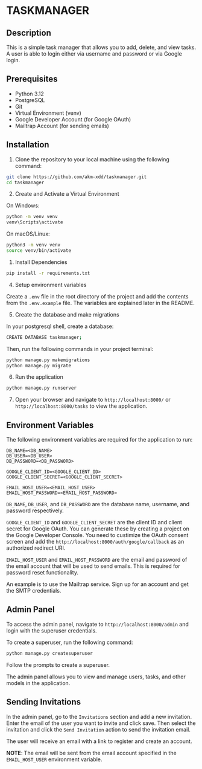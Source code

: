 # TASKMANAGER

## Description

This is a simple task manager that allows you to add, delete, and view tasks. A user is able to login either via username and password or via Google login.

## Prerequisites

- Python 3.12 
- PostgreSQL
- Git
- Virtual Environment (venv)
- Google Developer Account (for Google OAuth)
- Mailtrap Account (for sending emails)

## Installation

1. Clone the repository to your local machine using the following command:

```bash
git clone https://github.com/akm-xdd/taskmanager.git
cd taskmanager
```

2. Create and Activate a Virtual Environment

On Windows:

```bash
python -m venv venv
venv\Scripts\activate
```

On macOS/Linux:

```bash
python3 -m venv venv
source venv/bin/activate
```

1. Install Dependencies

```bash
pip install -r requirements.txt
```

4. Setup environment variables

Create a `.env` file in the root directory of the project and add the contents from the `.env.example` file. The variables are explained later in the README.

5. Create the database and make migrations

In your postgresql shell, create a database:

```bash
CREATE DATABASE taskmanager;
```

Then, run the following commands in your project terminal:

```bash
python manage.py makemigrations
python manage.py migrate
```

6. Run the application

```bash
python manage.py runserver
```

7. Open your browser and navigate to `http://localhost:8000/` or `http://localhost:8000/tasks` to view the application.

## Environment Variables

The following environment variables are required for the application to run:

```env
DB_NAME=<DB_NAME>
DB_USER=<DB_USER>
DB_PASSWORD=<DB_PASSWORD>

GOOGLE_CLIENT_ID=<GOOGLE_CLIENT_ID>
GOOGLE_CLIENT_SECRET=<GOOGLE_CLIENT_SECRET>

EMAIL_HOST_USER=<EMAIL_HOST_USER>
EMAIL_HOST_PASSWORD=<EMAIL_HOST_PASSWORD>
```

`DB_NAME`, `DB_USER`, and `DB_PASSWORD` are the database name, username, and password respectively.

`GOOGLE_CLIENT_ID` and `GOOGLE_CLIENT_SECRET` are the client ID and client secret for Google OAuth. You can generate these by creating a project on the Google Developer Console. You need to custimize the OAuth consent screen and add the `http://localhost:8000/auth/google/callback` as an authorized redirect URI.

`EMAIL_HOST_USER` and `EMAIL_HOST_PASSWORD` are the email and password of the email account that will be used to send emails. This is required for password reset functionality.

An example is to use the Mailtrap service. Sign up for an account and get the SMTP credentials.

## Admin Panel

To access the admin panel, navigate to `http://localhost:8000/admin` and login with the superuser credentials.

To create a superuser, run the following command:

```bash
python manage.py createsuperuser
```

Follow the prompts to create a superuser.

The admin panel allows you to view and manage users, tasks, and other models in the application.

## Sending Invitations

In the admin panel, go to the `Invitations` section and add a new invitation. Enter the email of the user you want to invite and click save. Then select the invitation and click the `Send Invitation` action to send the invitation email.

The user will receive an email with a link to register and create an account.

**NOTE**: The email will be sent from the email account specified in the `EMAIL_HOST_USER` environment variable.
